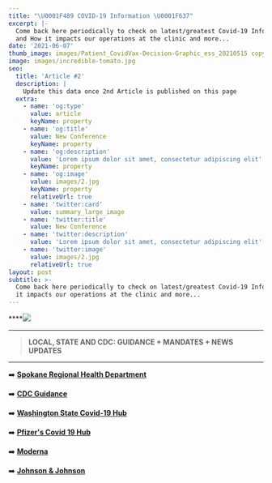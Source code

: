 ```yaml
---
title: "\U0001F489 COVID-19 Information \U0001F637"
excerpt: |-
  Come back here periodically to check on latest/greatest Covid-19 Info 
  and How it impacts our operations at the clinic and more...
date: '2021-06-07'
thumb_image: images/Patient_CovidVax-Decision-Graphic_ess_20210515 copy.png
image: images/incredible-tomato.jpg
seo:
  title: 'Article #2'
  description: |
    Update this data once 2nd Article is published on this page
  extra:
    - name: 'og:type'
      value: article
      keyName: property
    - name: 'og:title'
      value: New Conference
      keyName: property
    - name: 'og:description'
      value: 'Lorem ipsum dolor sit amet, consectetur adipiscing elit'
      keyName: property
    - name: 'og:image'
      value: images/2.jpg
      keyName: property
      relativeUrl: true
    - name: 'twitter:card'
      value: summary_large_image
    - name: 'twitter:title'
      value: New Conference
    - name: 'twitter:description'
      value: 'Lorem ipsum dolor sit amet, consectetur adipiscing elit'
    - name: 'twitter:image'
      value: images/2.jpg
      relativeUrl: true
layout: post
subtitle: >-
  Come back here periodically to check on latest/greatest Covid-19 Info and How
  it impacts our operations at the clinic and more...
---
```

****![](/\_static/app-assets/Patient_CovidVax-Decision-Graphic_ess\_20210515%20copy.png)

****

> **LOCAL, STATE AND CDC: GUIDANCE + MANDATES + NEWS UPDATES**

****

➡️  [**Spokane Regional Health Department**](https://srhd.org/)

➡️  [**CDC Guidance**](https://www.cdc.gov/coronavirus/2019-ncov/index.html)

➡️  [**Washington State Covid-19 Hub**](https://coronavirus.wa.gov/)

➡️   [**Pfizer's Covid 19 Hub**](https://www.pfizer.com/science/coronavirus)

➡️   [**Moderna**](https://www.modernatx.com/covid-19-resources/publications-and-external-resources)

➡️   [**Johnson & Johnson**](https://www.jnj.com/covid-19)
